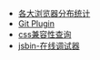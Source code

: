 * [各大浏览器分布统计](https://www.w3counter.com/globalstats.php)
* [Git Plugin](https://github.com/robbyrussell/oh-my-zsh/wiki/Plugin:git)
* [css兼容性查询](http://caniuse.com/)
* [jsbin-在线调试器](http://jsbin.com/)